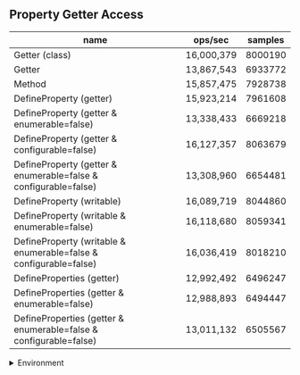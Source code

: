 ## Property Getter Access

|name|ops/sec|samples|
|-|-|-|
|Getter (class)|16,000,379|8000190|
|Getter|13,867,543|6933772|
|Method|15,857,475|7928738|
|DefineProperty (getter)|15,923,214|7961608|
|DefineProperty (getter & enumerable=false)|13,338,433|6669218|
|DefineProperty (getter & configurable=false)|16,127,357|8063679|
|DefineProperty (getter & enumerable=false & configurable=false)|13,308,960|6654481|
|DefineProperty (writable)|16,089,719|8044860|
|DefineProperty (writable & enumerable=false)|16,118,680|8059341|
|DefineProperty (writable & enumerable=false & configurable=false)|16,036,419|8018210|
|DefineProperties (getter)|12,992,492|6496247|
|DefineProperties (getter & enumerable=false)|12,988,893|6494447|
|DefineProperties (getter & enumerable=false & configurable=false)|13,011,132|6505567|


<details>
<summary>Environment</summary>

* __Machine:__ linux x64 | 4 vCPUs | 15.2GB Mem
* __Run:__ Tue Jun 04 2024 16:31:34 GMT+0000 (Coordinated Universal Time)
</details>

<!--
{"environment":{"platform":"linux","arch":"x64","cpus":4,"totalMemory":15.245220184326172},"benchmarks":[{"name":"Getter (class)","opsSec":16000379.039974108,"samples":8000190},{"name":"Getter","opsSec":13867543.195678087,"samples":6933772},{"name":"Method","opsSec":15857475.492631396,"samples":7928738},{"name":"DefineProperty (getter)","opsSec":15923214.726021728,"samples":7961608},{"name":"DefineProperty (getter & enumerable=false)","opsSec":13338433.86590809,"samples":6669218},{"name":"DefineProperty (getter & configurable=false)","opsSec":16127357.645347156,"samples":8063679},{"name":"DefineProperty (getter & enumerable=false & configurable=false)","opsSec":13308960.243198643,"samples":6654481},{"name":"DefineProperty (writable)","opsSec":16089719.0989437,"samples":8044860},{"name":"DefineProperty (writable & enumerable=false)","opsSec":16118680.54962811,"samples":8059341},{"name":"DefineProperty (writable & enumerable=false & configurable=false)","opsSec":16036419.743413232,"samples":8018210},{"name":"DefineProperties (getter)","opsSec":12992492.20706534,"samples":6496247},{"name":"DefineProperties (getter & enumerable=false)","opsSec":12988893.818452932,"samples":6494447},{"name":"DefineProperties (getter & enumerable=false & configurable=false)","opsSec":13011132.620987607,"samples":6505567}]}-->
